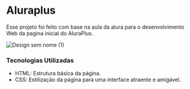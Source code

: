 # Aluraplus
Esse projeto foi feito com base na aula da alura para o desenvolvimento Web da pagina inicial do AluraPlus.

![Design sem nome (1)](https://github.com/user-attachments/assets/5ed68ac1-9789-482b-a291-9650c2f4ba0c)

### Tecnologias Utilizadas
- HTML: Estrutura básica da página.
- CSS: Estilização da página para uma interface atraente e amigável.
